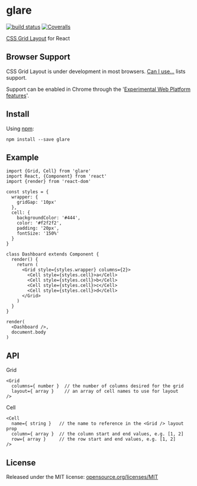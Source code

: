 # glare

[![build status](https://img.shields.io/travis/swirlycheetah/glare/master.svg?style=flat-square)](https://travis-ci.org/swirlycheetah/glare) [![Coveralls](https://img.shields.io/coveralls/jekyll/jekyll.svg?maxAge=2592000?style=flat-square)](https://coveralls.io/github/swirlycheetah/glare)

[CSS Grid Layout](http://gridbyexample.com/examples/) for React

## Browser Support

CSS Grid Layout is under development in most browsers. [Can I use...](http://caniuse.com/#search=grid) lists support.

Support can be enabled in Chrome through the '[Experimental Web Platform features](chrome://flags/#enable-experimental-web-platform-features)'.

## Install

Using [npm](http://npmjs.com):

```
npm install --save glare
```

## Example

```
import {Grid, Cell} from 'glare'
import React, {Component} from 'react'
import {render} from 'react-dom'

const styles = {
  wrapper: {
    gridGap: '10px'
  },
  cell: {
    backgroundColor: '#444',
    color: '#f2f2f2',
    padding: '20px',
    fontSize: '150%'
  }
}

class Dashboard extends Component {
  render() {
    return (
      <Grid style={styles.wrapper} columns={2}>
        <Cell style={styles.cell}>a</Cell>
        <Cell style={styles.cell}>b</Cell>
        <Cell style={styles.cell}>c</Cell>
        <Cell style={styles.cell}>d</Cell>
      </Grid>
    )
  }
}

render(
  <Dashboard />,
  document.body
)
```

## API

Grid

```
<Grid
  columns={ number }  // the number of columns desired for the grid
  layout={ array }    // an array of cell names to use for layout
/>
```

Cell

```
<Cell
  name={ string }   // the name to reference in the <Grid /> layout prop
  column={ array }  // the column start and end values, e.g. [1, 2]
  row={ array }     // the row start and end values, e.g. [1, 2]
/>
```

## License

Released under the MIT license: [opensource.org/licenses/MIT](http://opensource.org/licenses/MIT)
